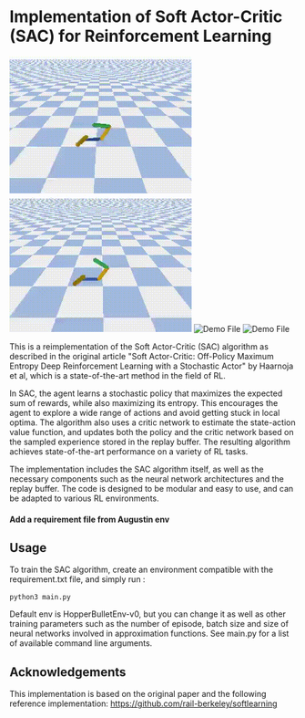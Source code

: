 # Implementation of Soft Actor-Critic (SAC) for Reinforcement Learning

![Demo File](https://github.com/thibautvalour/RL_Soft-Actor-Critic/blob/main/results/video/Start.gif)
![Demo File](https://github.com/thibautvalour/RL_Soft-Actor-Critic/blob/main/results/video/Middle.gif)
![Demo File](https://github.com/thibautvalour/RL_Soft-Actor-Critic/blob/main/results/video/presentation_hopper.gif)
![Demo File](https://github.com/thibautvalour/RL_Soft-Actor-Critic/blob/main/results/video/bipede.gif)


This is a reimplementation of the Soft Actor-Critic (SAC) algorithm as described in the original article "Soft Actor-Critic: Off-Policy Maximum Entropy Deep Reinforcement Learning with a Stochastic Actor" by Haarnoja et al, which is a state-of-the-art method in the field of RL.

In SAC, the agent learns a stochastic policy that maximizes the expected sum of rewards, while also maximizing its entropy. This encourages the agent to explore a wide range of actions and avoid getting stuck in local optima. The algorithm also uses a critic network to estimate the state-action value function, and updates both the policy and the critic network based on the sampled experience stored in the replay buffer. The resulting algorithm achieves state-of-the-art performance on a variety of RL tasks.

The implementation includes the SAC algorithm itself, as well as the necessary components such as the neural network architectures and the replay buffer. The code is designed to be modular and easy to use, and can be adapted to various RL environments.

#### Add a requirement file from Augustin env

## Usage
To train the SAC algorithm, create an environment compatible with the requirement.txt file, and simply run :
```
python3 main.py
```
Default env is HopperBulletEnv-v0, but you can change it as well as other training parameters such as the number of episode, batch size and size of neural networks involved in approximation functions. See main.py for a list of available command line arguments.


## Acknowledgements
This implementation is based on the original paper and the following reference implementation: https://github.com/rail-berkeley/softlearning
